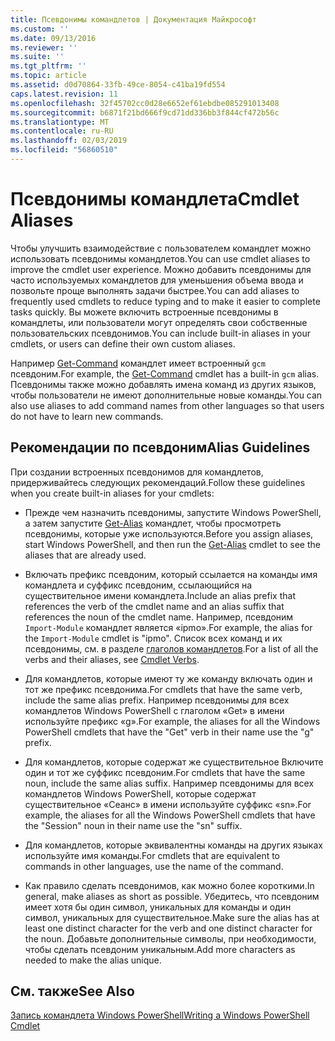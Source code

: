 ```yaml
---
title: Псевдонимы командлетов | Документация Майкрософт
ms.custom: ''
ms.date: 09/13/2016
ms.reviewer: ''
ms.suite: ''
ms.tgt_pltfrm: ''
ms.topic: article
ms.assetid: d0d70864-33fb-49ce-8054-c41ba19fd554
caps.latest.revision: 11
ms.openlocfilehash: 32f45702cc0d28e6652ef61ebdbe085291013408
ms.sourcegitcommit: b6871f21bd666f9cd71dd336bb3f844cf472b56c
ms.translationtype: MT
ms.contentlocale: ru-RU
ms.lasthandoff: 02/03/2019
ms.locfileid: "56860510"
---
```

# <a name="cmdlet-aliases"></a><span data-ttu-id="a116b-102">Псевдонимы командлета</span><span class="sxs-lookup"><span data-stu-id="a116b-102">Cmdlet Aliases</span></span>

<span data-ttu-id="a116b-103">Чтобы улучшить взаимодействие с пользователем командлет можно использовать псевдонимы командлетов.</span><span class="sxs-lookup"><span data-stu-id="a116b-103">You can use cmdlet aliases to improve the cmdlet user experience.</span></span> <span data-ttu-id="a116b-104">Можно добавить псевдонимы для часто используемых командлетов для уменьшения объема ввода и позвольте проще выполнять задачи быстрее.</span><span class="sxs-lookup"><span data-stu-id="a116b-104">You can add aliases to frequently used cmdlets to reduce typing and to make it easier to complete tasks quickly.</span></span> <span data-ttu-id="a116b-105">Вы можете включить встроенные псевдонимы в командлеты, или пользователи могут определять свои собственные пользовательских псевдонимов.</span><span class="sxs-lookup"><span data-stu-id="a116b-105">You can include built-in aliases in your cmdlets, or users can define their own custom aliases.</span></span>

<span data-ttu-id="a116b-106">Например [Get-Command](/powershell/module/microsoft.powershell.core/get-command) командлет имеет встроенный `gcm` псевдоним.</span><span class="sxs-lookup"><span data-stu-id="a116b-106">For example, the [Get-Command](/powershell/module/microsoft.powershell.core/get-command) cmdlet has a built-in `gcm` alias.</span></span> <span data-ttu-id="a116b-107">Псевдонимы также можно добавлять имена команд из других языков, чтобы пользователи не имеют дополнительные новые команды.</span><span class="sxs-lookup"><span data-stu-id="a116b-107">You can also use aliases to add command names from other languages so that users do not have to learn new commands.</span></span>

## <a name="alias-guidelines"></a><span data-ttu-id="a116b-108">Рекомендации по псевдоним</span><span class="sxs-lookup"><span data-stu-id="a116b-108">Alias Guidelines</span></span>

<span data-ttu-id="a116b-109">При создании встроенных псевдонимов для командлетов, придерживайтесь следующих рекомендаций.</span><span class="sxs-lookup"><span data-stu-id="a116b-109">Follow these guidelines when you create built-in aliases for your cmdlets:</span></span>

- <span data-ttu-id="a116b-110">Прежде чем назначить псевдонимы, запустите Windows PowerShell, а затем запустите [Get-Alias](/powershell/module/Microsoft.PowerShell.Utility/Get-Alias) командлет, чтобы просмотреть псевдонимы, которые уже используются.</span><span class="sxs-lookup"><span data-stu-id="a116b-110">Before you assign aliases, start Windows PowerShell, and then run the [Get-Alias](/powershell/module/Microsoft.PowerShell.Utility/Get-Alias) cmdlet to see the aliases that are already used.</span></span>

- <span data-ttu-id="a116b-111">Включать префикс псевдоним, который ссылается на команды имя командлета и суффикс псевдоним, ссылающийся на существительное имени командлета.</span><span class="sxs-lookup"><span data-stu-id="a116b-111">Include an alias prefix that references the verb of the cmdlet name and an alias suffix that references the noun of the cmdlet name.</span></span> <span data-ttu-id="a116b-112">Например, псевдоним `Import-Module` командлет является «ipmo».</span><span class="sxs-lookup"><span data-stu-id="a116b-112">For example, the alias for the `Import-Module` cmdlet is "ipmo".</span></span> <span data-ttu-id="a116b-113">Список всех команд и их псевдонимы, см. в разделе [глаголов командлетов](./approved-verbs-for-windows-powershell-commands.md).</span><span class="sxs-lookup"><span data-stu-id="a116b-113">For a list of all the verbs and their aliases, see [Cmdlet Verbs](./approved-verbs-for-windows-powershell-commands.md).</span></span>

- <span data-ttu-id="a116b-114">Для командлетов, которые имеют ту же команду включать один и тот же префикс псевдонима.</span><span class="sxs-lookup"><span data-stu-id="a116b-114">For cmdlets that have the same verb, include the same alias prefix.</span></span> <span data-ttu-id="a116b-115">Например псевдонимы для всех командлетов Windows PowerShell с глаголом «Get» в имени используйте префикс «g».</span><span class="sxs-lookup"><span data-stu-id="a116b-115">For example, the aliases for all the Windows PowerShell cmdlets that have the "Get" verb in their name use the "g" prefix.</span></span>

- <span data-ttu-id="a116b-116">Для командлетов, которые содержат же существительное Включите один и тот же суффикс псевдоним.</span><span class="sxs-lookup"><span data-stu-id="a116b-116">For cmdlets that have the same noun, include the same alias suffix.</span></span> <span data-ttu-id="a116b-117">Например псевдонимы для всех командлетов Windows PowerShell, которые содержат существительное «Сеанс» в имени используйте суффикс «sn».</span><span class="sxs-lookup"><span data-stu-id="a116b-117">For example, the aliases for all the Windows PowerShell cmdlets that have the "Session" noun in their name use the "sn" suffix.</span></span>

- <span data-ttu-id="a116b-118">Для командлетов, которые эквивалентны команды на других языках используйте имя команды.</span><span class="sxs-lookup"><span data-stu-id="a116b-118">For cmdlets that are equivalent to commands in other languages, use the name of the command.</span></span>

- <span data-ttu-id="a116b-119">Как правило сделать псевдонимов, как можно более короткими.</span><span class="sxs-lookup"><span data-stu-id="a116b-119">In general, make aliases as short as possible.</span></span> <span data-ttu-id="a116b-120">Убедитесь, что псевдоним имеет хотя бы один символ, уникальных для команды и один символ, уникальных для существительное.</span><span class="sxs-lookup"><span data-stu-id="a116b-120">Make sure the alias has at least one distinct character for the verb and one distinct character for the noun.</span></span> <span data-ttu-id="a116b-121">Добавьте дополнительные символы, при необходимости, чтобы сделать псевдоним уникальным.</span><span class="sxs-lookup"><span data-stu-id="a116b-121">Add more characters as needed to make the alias unique.</span></span>

## <a name="see-also"></a><span data-ttu-id="a116b-122">См. также</span><span class="sxs-lookup"><span data-stu-id="a116b-122">See Also</span></span>

[<span data-ttu-id="a116b-123">Запись командлета Windows PowerShell</span><span class="sxs-lookup"><span data-stu-id="a116b-123">Writing a Windows PowerShell Cmdlet</span></span>](./writing-a-windows-powershell-cmdlet.md)
